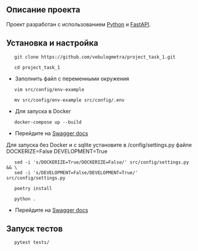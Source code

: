 ## Описание проекта
Проект разработан с использованием [Python](https://www.python.org/) и [FastAPI](https://fastapi.tiangolo.com/).

## Установка и настройка

```shell
   git clone https://github.com/vebulogmetra/project_task_1.git
```
```shell
   cd project_task_1
```
- Заполнить файл с переменными окружения

```shell
   vim src/config/env-example
```
```shell
   mv src/config/env-example src/config/.env
```
- Для запуска в Docker
```shell
   docker-compose up --build
```
- Перейдите на [Swagger docs](http://0.0.0.0:5000/docs)

Для запуска без Docker и с sqlite установите в /config/settings.py файле DOCKERIZE=False DEVELOPMENT=True
```shell
   sed -i 's/DOCKERIZE=True/DOCKERIZE=False/' src/config/settings.py && \
   sed -i 's/DEVELOPMENT=False/DEVELOPMENT=True/' src/config/settings.py
```
```shell
   poetry install
```
```shell
   python .
```
- Перейдите на [Swagger docs](http://127.0.0.1:5000/docs)

## Запуск тестов

```shell
   pytest tests/
```